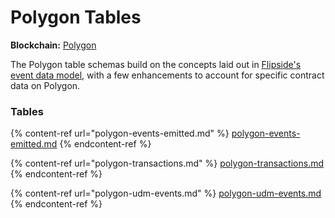 # Polygon Tables

**Blockchain:** [Polygon](https://polygon.technology/)

The Polygon table schemas build on the concepts laid out in [Flipside's event data model](broken-reference), with a few enhancements to account for specific contract data on Polygon.

### Tables

{% content-ref url="polygon-events-emitted.md" %}
[polygon-events-emitted.md](polygon-events-emitted.md)
{% endcontent-ref %}

{% content-ref url="polygon-transactions.md" %}
[polygon-transactions.md](polygon-transactions.md)
{% endcontent-ref %}

{% content-ref url="polygon-udm-events.md" %}
[polygon-udm-events.md](polygon-udm-events.md)
{% endcontent-ref %}

